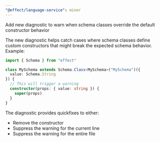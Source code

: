 ```yaml
---
"@effect/language-service": minor
---
```


Add new diagnostic to warn when schema classes override the default constructor behavior

The new diagnostic helps catch cases where schema classes define custom constructors that might break the expected schema behavior. Example:

```ts
import { Schema } from "effect"

class MySchema extends Schema.Class<MySchema>("MySchema")({
  value: Schema.String
}) {
  // This will trigger a warning
  constructor(props: { value: string }) {
    super(props)
  }
}
```

The diagnostic provides quickfixes to either:
- Remove the constructor
- Suppress the warning for the current line
- Suppress the warning for the entire file